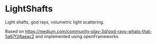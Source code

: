 # LightShafts
Light shafts, god rays, volumetric light scattering.

Based on https://medium.com/community-play-3d/god-rays-whats-that-5a67f26aeac2 and implemented using openFrameworks
